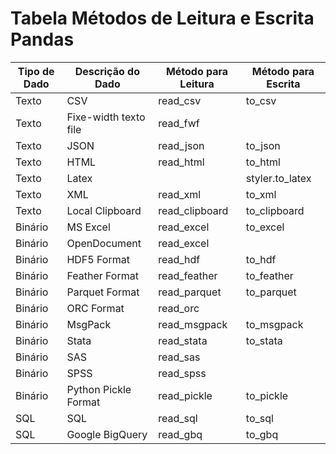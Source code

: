 # Tabela Métodos de Leitura e Escrita Pandas

| Tipo de Dado            | Descrição do Dado           | Método para Leitura | Método para Escrita |
|-------------------------|-----------------------------|---------------------|---------------------|
| Texto                   | CSV                         | read_csv            | to_csv              |
| Texto                   | Fixe-width texto file        | read_fwf            |                     |
| Texto                   | JSON                        | read_json           | to_json             |
| Texto                   | HTML                        | read_html           | to_html             |
| Texto                   | Latex                       |                     | styler.to_latex     |
| Texto                   | XML                         | read_xml            | to_xml              |
| Texto                   | Local Clipboard             | read_clipboard      | to_clipboard        |
| Binário                 | MS Excel                    | read_excel          | to_excel            |
| Binário                 | OpenDocument                | read_excel          |                     |
| Binário                 | HDF5 Format                 | read_hdf            | to_hdf              |
| Binário                 | Feather Format              | read_feather        | to_feather          |
| Binário                 | Parquet Format              | read_parquet        | to_parquet          |
| Binário                 | ORC Format                  | read_orc            |                     |
| Binário                 | MsgPack                     | read_msgpack        | to_msgpack          |
| Binário                 | Stata                       | read_stata          | to_stata            |
| Binário                 | SAS                         | read_sas            |                     |
| Binário                 | SPSS                        | read_spss           |                     |
| Binário                 | Python Pickle Format        | read_pickle         | to_pickle           |
| SQL                     | SQL                         | read_sql            | to_sql              |
| SQL                     | Google BigQuery             | read_gbq            | to_gbq              |
